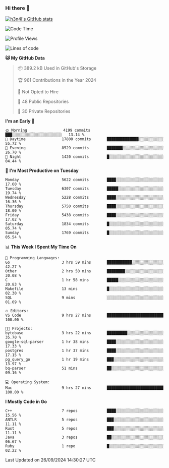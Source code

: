 ### Hi there 👋

[![h3n4l's GitHub stats](https://github-readme-stats.vercel.app/api?username=h3n4l&count_private=true&show_icons=true&theme=radical)](https://github.com/h3n4l/github-readme-stats)

<!--START_SECTION:waka-->
![Code Time](http://img.shields.io/badge/Code%20Time-1%2C949%20hrs%2025%20mins-blue)

![Profile Views](http://img.shields.io/badge/Profile%20Views-8-blue)

![Lines of code](https://img.shields.io/badge/From%20Hello%20World%20I%27ve%20Written-12.1%20million%20lines%20of%20code-blue)

**🐱 My GitHub Data** 

> 📦 389.2 kB Used in GitHub's Storage 
 > 
> 🏆 961 Contributions in the Year 2024
 > 
> 🚫 Not Opted to Hire
 > 
> 📜 48 Public Repositories 
 > 
> 🔑 30 Private Repositories 
 > 
**I'm an Early 🐤** 

```text
🌞 Morning                4199 commits        ███░░░░░░░░░░░░░░░░░░░░░░   13.14 % 
🌆 Daytime                17800 commits       ██████████████░░░░░░░░░░░   55.72 % 
🌃 Evening                8529 commits        ███████░░░░░░░░░░░░░░░░░░   26.70 % 
🌙 Night                  1420 commits        █░░░░░░░░░░░░░░░░░░░░░░░░   04.44 % 
```
📅 **I'm Most Productive on Tuesday** 

```text
Monday                   5622 commits        ████░░░░░░░░░░░░░░░░░░░░░   17.60 % 
Tuesday                  6307 commits        █████░░░░░░░░░░░░░░░░░░░░   19.74 % 
Wednesday                5228 commits        ████░░░░░░░░░░░░░░░░░░░░░   16.36 % 
Thursday                 5750 commits        ████░░░░░░░░░░░░░░░░░░░░░   18.00 % 
Friday                   5438 commits        ████░░░░░░░░░░░░░░░░░░░░░   17.02 % 
Saturday                 1834 commits        █░░░░░░░░░░░░░░░░░░░░░░░░   05.74 % 
Sunday                   1769 commits        █░░░░░░░░░░░░░░░░░░░░░░░░   05.54 % 
```


📊 **This Week I Spent My Time On** 

```text
💬 Programming Languages: 
Go                       3 hrs 59 mins       ███████████░░░░░░░░░░░░░░   42.27 % 
Other                    2 hrs 50 mins       ████████░░░░░░░░░░░░░░░░░   30.08 % 
C                        1 hr 58 mins        █████░░░░░░░░░░░░░░░░░░░░   20.83 % 
Makefile                 13 mins             █░░░░░░░░░░░░░░░░░░░░░░░░   02.30 % 
SQL                      9 mins              ░░░░░░░░░░░░░░░░░░░░░░░░░   01.69 % 

🔥 Editors: 
VS Code                  9 hrs 27 mins       █████████████████████████   100.00 % 

🐱‍💻 Projects: 
bytebase                 3 hrs 22 mins       █████████░░░░░░░░░░░░░░░░   35.70 % 
google-sql-parser        1 hr 38 mins        ████░░░░░░░░░░░░░░░░░░░░░   17.33 % 
postgres                 1 hr 37 mins        ████░░░░░░░░░░░░░░░░░░░░░   17.15 % 
pg_query_go              1 hr 19 mins        ███░░░░░░░░░░░░░░░░░░░░░░   13.97 % 
bq-parser                51 mins             ██░░░░░░░░░░░░░░░░░░░░░░░   09.16 % 

💻 Operating System: 
Mac                      9 hrs 27 mins       █████████████████████████   100.00 % 
```

**I Mostly Code in Go** 

```text
C++                      7 repos             ████░░░░░░░░░░░░░░░░░░░░░   15.56 % 
ANTLR                    5 repos             ███░░░░░░░░░░░░░░░░░░░░░░   11.11 % 
Rust                     5 repos             ███░░░░░░░░░░░░░░░░░░░░░░   11.11 % 
Java                     3 repos             ██░░░░░░░░░░░░░░░░░░░░░░░   06.67 % 
Ruby                     1 repo              █░░░░░░░░░░░░░░░░░░░░░░░░   02.22 % 
```




 Last Updated on 26/09/2024 14:30:27 UTC
<!--END_SECTION:waka-->

